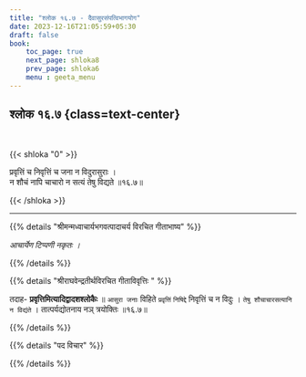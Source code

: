 ```yaml
---
title: "श्लोक १६.७ - दैवासुरसंपत्विभागयोग"
date: 2023-12-16T21:05:59+05:30
draft: false
book:
    toc_page: true
    next_page: shloka8
    prev_page: shloka6
    menu : geeta_menu
---
```




## श्लोक १६.७ {class=text-center}

<br/>

{{< shloka  "0"  >}}

प्रवृत्तिं च निवृत्तिं च जना न विदुरासुराः ।  
न शौचं नापि चाचारो न सत्यं तेषु विद्यते ॥१६.७॥

{{< /shloka >}}

---


{{% details "श्रीमन्मध्वाचार्यभगवत्पादाचर्य विरचित  गीताभाष्य" %}}

*आचार्येण टिप्पणी नकृतः ।*

{{% /details %}}



{{% details "श्रीराघवेन्द्रतीर्थविरचित गीताविवृत्तिः " %}}

तदाह- **प्रवृत्तिमित्यादिद्वादशश्लोकैः** ॥
`आसुरा जनाः` विहिते `प्रवृत्तिं` `निषिद्दे` 
निवृत्तिं च न विदुः । 
`तेषु शौचाचारसत्यानि न विद्यंते` ।
तात्पर्यद्योतनाय नञ् त्रयोक्तिः ॥१६.७॥

{{% /details %}}


{{% details "पद विचार" %}}


{{% /details %}}
